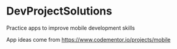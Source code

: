 # DevProjectSolutions
Practice apps to improve mobile development skills

App ideas come from https://www.codementor.io/projects/mobile
